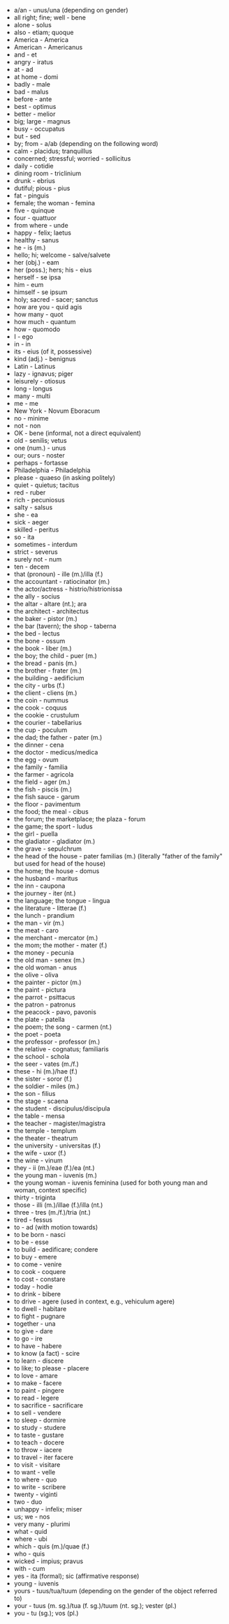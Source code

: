 - a/an - unus/una (depending on gender)
- all right; fine; well - bene
- alone - solus
- also - etiam; quoque
- America - America
- American - Americanus
- and - et
- angry - iratus
- at - ad
- at home - domi
- badly - male
- bad - malus
- before - ante
- best - optimus
- better - melior
- big; large - magnus
- busy - occupatus
- but - sed
- by; from - a/ab (depending on the following word)
- calm - placidus; tranquillus
- concerned; stressful; worried - sollicitus
- daily - cotidie
- dining room - triclinium
- drunk - ebrius
- dutiful; pious - pius
- fat - pinguis
- female; the woman - femina
- five - quinque
- four - quattuor
- from where - unde
- happy - felix; laetus
- healthy - sanus
- he - is (m.)
- hello; hi; welcome - salve/salvete
- her (obj.) - eam
- her (poss.); hers; his - eius
- herself - se ipsa
- him - eum
- himself - se ipsum
- holy; sacred - sacer; sanctus
- how are you - quid agis
- how many - quot
- how much - quantum
- how - quomodo
- I - ego
- in - in
- its - eius (of it, possessive)
- kind (adj.) - benignus
- Latin - Latinus
- lazy - ignavus; piger
- leisurely - otiosus
- long - longus
- many - multi
- me - me
- New York - Novum Eboracum
- no - minime
- not - non
- OK - bene (informal, not a direct equivalent)
- old - senilis; vetus
- one (num.) - unus
- our; ours - noster
- perhaps - fortasse
- Philadelphia - Philadelphia
- please - quaeso (in asking politely)
- quiet - quietus; tacitus
- red - ruber
- rich - pecuniosus
- salty - salsus
- she - ea
- sick - aeger
- skilled - peritus
- so - ita
- sometimes - interdum
- strict - severus
- surely not - num
- ten - decem
- that (pronoun) - ille (m.)/illa (f.)
- the accountant - ratiocinator (m.)
- the actor/actress - histrio/histrionissa
- the ally - socius
- the altar - altare (nt.); ara
- the architect - architectus
- the baker - pistor (m.)
- the bar (tavern); the shop - taberna
- the bed - lectus
- the bone - ossum
- the book - liber (m.)
- the boy; the child - puer (m.)
- the bread - panis (m.)
- the brother - frater (m.)
- the building - aedificium
- the city - urbs (f.)
- the client - cliens (m.)
- the coin - nummus
- the cook - coquus
- the cookie - crustulum
- the courier - tabellarius
- the cup - poculum
- the dad; the father - pater (m.)
- the dinner - cena
- the doctor - medicus/medica
- the egg - ovum
- the family - familia
- the farmer - agricola
- the field - ager (m.)
- the fish - piscis (m.)
- the fish sauce - garum
- the floor - pavimentum
- the food; the meal - cibus
- the forum; the marketplace; the plaza - forum
- the game; the sport - ludus
- the girl - puella
- the gladiator - gladiator (m.)
- the grave - sepulchrum
- the head of the house - pater familias (m.) (literally "father of the family" but used for head of the house)
- the home; the house - domus
- the husband - maritus
- the inn - caupona
- the journey - iter (nt.)
- the language; the tongue - lingua
- the literature - litterae (f.)
- the lunch - prandium
- the man - vir (m.)
- the meat - caro
- the merchant - mercator (m.)
- the mom; the mother - mater (f.)
- the money - pecunia
- the old man - senex (m.)
- the old woman - anus
- the olive - oliva
- the painter - pictor (m.)
- the paint - pictura
- the parrot - psittacus
- the patron - patronus
- the peacock - pavo, pavonis
- the plate - patella
- the poem; the song - carmen (nt.)
- the poet - poeta
- the professor - professor (m.)
- the relative - cognatus; familiaris
- the school - schola
- the seer - vates (m./f.)
- these - hi (m.)/hae (f.)
- the sister - soror (f.)
- the soldier - miles (m.)
- the son - filius
- the stage - scaena
- the student - discipulus/discipula
- the table - mensa
- the teacher - magister/magistra
- the temple - templum
- the theater - theatrum
- the university - universitas (f.)
- the wife - uxor (f.)
- the wine - vinum
- they - ii (m.)/eae (f.)/ea (nt.)
- the young man - iuvenis (m.)
- the young woman - iuvenis feminina (used for both young man and woman, context specific)
- thirty - triginta
- those - illi (m.)/illae (f.)/illa (nt.)
- three - tres (m./f.)/tria (nt.)
- tired - fessus
- to - ad (with motion towards)
- to be born - nasci
- to be - esse
- to build - aedificare; condere
- to buy - emere
- to come - venire
- to cook - coquere
- to cost - constare
- today - hodie
- to drink - bibere
- to drive - agere (used in context, e.g., vehiculum agere)
- to dwell - habitare
- to fight - pugnare
- together - una
- to give - dare
- to go - ire
- to have - habere
- to know (a fact) - scire
- to learn - discere
- to like; to please - placere
- to love - amare
- to make - facere
- to paint - pingere
- to read - legere
- to sacrifice - sacrificare
- to sell - vendere
- to sleep - dormire
- to study - studere
- to taste - gustare
- to teach - docere
- to throw - iacere
- to travel - iter facere
- to visit - visitare
- to want - velle
- to where - quo
- to write - scribere
- twenty - viginti
- two - duo
- unhappy - infelix; miser
- us; we - nos
- very many - plurimi
- what - quid
- where - ubi
- which - quis (m.)/quae (f.)
- who - quis
- wicked - impius; pravus
- with - cum
- yes - ita (formal); sic (affirmative response)
- young - iuvenis
- yours - tuus/tua/tuum (depending on the gender of the object referred to)
- your - tuus (m. sg.)/tua (f. sg.)/tuum (nt. sg.); vester (pl.)
- you - tu (sg.); vos (pl.)
